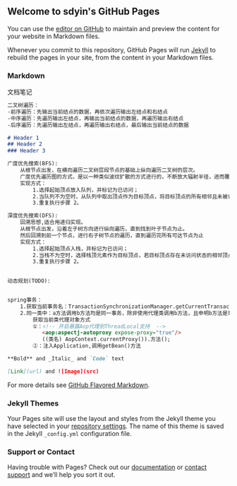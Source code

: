 ## Welcome to sdyin's GitHub Pages

You can use the [editor on GitHub](https://github.com/sdyin/sdyin.github.io/edit/master/index.md) to maintain and preview the content for your website in Markdown files.

Whenever you commit to this repository, GitHub Pages will run [Jekyll](https://jekyllrb.com/) to rebuild the pages in your site, from the content in your Markdown files.

### Markdown

文档笔记

```markdown
二叉树遍历：
-前序遍历：先输出当前结点的数据，再依次遍历输出左结点和右结点
-中序遍历：先遍历输出左结点，再输出当前结点的数据，再遍历输出右结点
-后序遍历：先遍历输出左结点，再遍历输出右结点，最后输出当前结点的数据

# Header 1
## Header 2
### Header 3

广度优先搜索(BFS):
    从根节点出发，在横向遍历二叉树层段节点的基础上纵向遍历二叉树的层次。
    广度优先遍历图的方式，是以一种类似波纹扩散的方式进行的，不断放大辐射半径，进而覆盖整张图。
    实现方式：
        1.选择起始顶点放入队列，并标记为已访问；
        2.当队列不为空时，从队列中取出顶点作为目标顶点，将目标顶点的所有相邻且未被访问过的顶点放入队列，并标记为已访问；
        3.重复执行步骤 2。

深度优先搜索(DFS):
    回溯思想,适合用递归实现。
    从根节点出发，沿着左子树方向进行纵向遍历，直到找到叶子节点为止。
    然后回溯到前一个节点，进行右子树节点的遍历，直到遍历完所有可达节点为止
    实现方式：
        1.选择起始顶点入栈，并标记为已访问；
        2.当栈不为空时，选择栈顶元素作为目标顶点，若目标顶点存在未访问状态的相邻顶点，则将该相邻顶点入栈，并标记为已访问；若不存在未访问状态的相邻顶点，则执行出栈操作；
        3.重复执行步骤 2。
        

动态规划(TODO):


spring事务：
    1.获取当前事务名：TransactionSynchronizationManager.getCurrentTransactionName()
    2.同一类中：a方法调用b方法均是同一事务，除非使用代理类调用b方法，且申明b方法是事务传播属性新建事务。
        获取当前类代理对象方式
        ①：<!-- 开启暴露Aop代理到ThreadLocal支持  -->  
           <aop:aspectj-autoproxy expose-proxy="true"/>  
           ((类名) AopContext.currentProxy()).方法();  
        ②：注入Application,调用getBean()方法

**Bold** and _Italic_ and `Code` text

[Link](url) and ![Image](src)
```

For more details see [GitHub Flavored Markdown](https://guides.github.com/features/mastering-markdown/).

### Jekyll Themes

Your Pages site will use the layout and styles from the Jekyll theme you have selected in your [repository settings](https://github.com/sdyin/sdyin.github.io/settings). The name of this theme is saved in the Jekyll `_config.yml` configuration file.

### Support or Contact

Having trouble with Pages? Check out our [documentation](https://help.github.com/categories/github-pages-basics/) or [contact support](https://github.com/contact) and we’ll help you sort it out.
